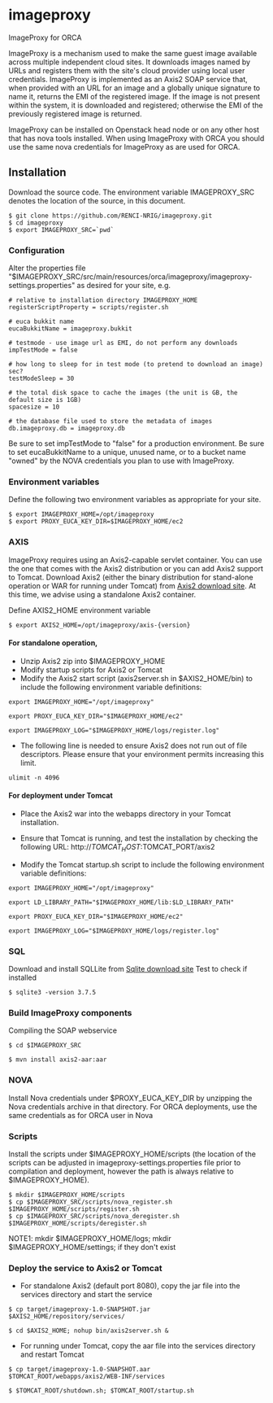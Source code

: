 # imageproxy
ImageProxy for ORCA

ImageProxy is a mechanism used to make the same guest image available across multiple independent cloud sites. It downloads images named by URLs and registers them with the site's cloud provider using local user credentials. ImageProxy is implemented as an Axis2 SOAP service that, when provided with an URL for an image and a globally unique signature to name it, returns the EMI of the registered image. If the image is not present within the system, it is downloaded and registered; otherwise the EMI of the previously registered image is returned.
 
ImageProxy can be installed on Openstack head node or on any other host that has nova tools installed. When using ImageProxy with ORCA you should use the same nova credentials for ImageProxy as are used for ORCA.
 
## Installation 
Download the source code. The environment variable IMAGEPROXY_SRC denotes the location of the source, in this document.
```
$ git clone https://github.com/RENCI-NRIG/imageproxy.git
$ cd imageproxy 
$ export IMAGEPROXY_SRC=`pwd`
```
### Configuration
Alter the properties file "$IMAGEPROXY_SRC/src/main/resources/orca/imageproxy/imageproxy-settings.properties" as desired for your site, e.g.
```
# relative to installation directory IMAGEPROXY_HOME
registerScriptProperty = scripts/register.sh

# euca bukkit name
eucaBukkitName = imageproxy.bukkit

# testmode - use image url as EMI, do not perform any downloads
impTestMode = false

# how long to sleep for in test mode (to pretend to download an image) sec?
testModeSleep = 30

# the total disk space to cache the images (the unit is GB, the default size is 1GB)
spacesize = 10

# the database file used to store the metadata of images
db.imageproxy.db = imageproxy.db
```
 
Be sure to set impTestMode to "false" for a production environment.
Be sure to set eucaBukkitName to a unique, unused name, or to a bucket name "owned" by the NOVA credentials you plan to use with ImageProxy.

### Environment variables
Define the following two environment variables as appropriate for your site. 
```
$ export IMAGEPROXY_HOME=/opt/imageproxy
$ export PROXY_EUCA_KEY_DIR=$IMAGEPROXY_HOME/ec2
```
### AXIS
ImageProxy requires using an Axis2-capable servlet container. You can use the one that comes with the Axis2 distribution or you can add Axis2 support to Tomcat. Download Axis2 (either the binary distribution for stand-alone operation or WAR for running under Tomcat) from [Axis2 download site](http://axis.apache.org/axis2/java/core/download.cgi).
At this time, we advise using a standalone Axis2 container.

Define AXIS2_HOME environment variable 
```
$ export AXIS2_HOME=/opt/imageproxy/axis-{version}
```
#### For standalone operation, 
- Unzip Axis2 zip into $IMAGEPROXY_HOME
- Modify startup scripts for Axis2 or Tomcat
- Modify the Axis2 start script (axis2server.sh in $AXIS2_HOME/bin) to include the following environment variable definitions:
```
export IMAGEPROXY_HOME="/opt/imageproxy"

export PROXY_EUCA_KEY_DIR="$IMAGEPROXY_HOME/ec2"

export IMAGEPROXY_LOG="$IMAGEPROXY_HOME/logs/register.log"
```
- The following line is needed to ensure Axis2 does not run out of file descriptors. Please ensure that your environment permits increasing this limit.
```
ulimit -n 4096
```
#### For deployment under Tomcat
- Place the Axis2 war into the webapps directory in your Tomcat installation. 
- Ensure that Tomcat is running, and test the installation by checking the following URL: http://$TOMCAT_HOST:$TOMCAT_PORT/axis2

- Modify the Tomcat startup.sh script to include the following environment variable definitions:
```
export IMAGEPROXY_HOME="/opt/imageproxy"

export LD_LIBRARY_PATH="$IMAGEPROXY_HOME/lib:$LD_LIBRARY_PATH"

export PROXY_EUCA_KEY_DIR="$IMAGEPROXY_HOME/ec2"

export IMAGEPROXY_LOG="$IMAGEPROXY_HOME/logs/register.log"
```
### SQL
Download and install SQLLite from [Sqlite download site](http://www.sqlite.org/download.html)
Test to check if installed
```
$ sqlite3 -version 3.7.5 
```
### Build ImageProxy components
Compiling the SOAP webservice
```
$ cd $IMAGEPROXY_SRC

$ mvn install axis2-aar:aar
```
### NOVA
Install Nova credentials under $PROXY_EUCA_KEY_DIR by unzipping the Nova credentials archive in that directory. For ORCA deployments, use the same credentials as for ORCA user in Nova

### Scripts
Install the scripts under $IMAGEPROXY_HOME/scripts (the location of the scripts can be adjusted in imageproxy-settings.properties file prior to compilation and deployment, however the path is always relative to $IMAGEPROXY_HOME).
```
$ mkdir $IMAGEPROXY_HOME/scripts
$ cp $IMAGEPROXY_SRC/scripts/nova_register.sh $IMAGEPROXY_HOME/scripts/register.sh
$ cp $IMAGEPROXY_SRC/scripts/nova_deregister.sh $IMAGEPROXY_HOME/scripts/deregister.sh
 ```
NOTE1: mkdir $IMAGEPROXY_HOME/logs; mkdir $IMAGEPROXY_HOME/settings; if they don't exist

### Deploy the service to Axis2 or Tomcat
- For standalone Axis2 (default port 8080), copy the jar file into the services directory and start the service  
```
$ cp target/imageproxy-1.0-SNAPSHOT.jar $AXIS2_HOME/repository/services/

$ cd $AXIS2_HOME; nohup bin/axis2server.sh &
```
- For running under Tomcat, copy the aar file into the services directory and restart Tomcat
```
$ cp target/imageproxy-1.0-SNAPSHOT.aar $TOMCAT_ROOT/webapps/axis2/WEB-INF/services

$ $TOMCAT_ROOT/shutdown.sh; $TOMCAT_ROOT/startup.sh
```
